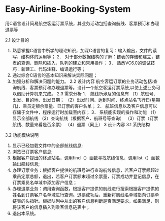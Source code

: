 # Easy-Airline-Booking-System
用C语言设计简易航空客运订票系统，其业务活动包括查询航线、客票预订和办理退票等


2.1 设计目的
1.	熟悉掌握C语言中所学的理论知识，加深C语言的复习：输入输出，文件的读写，结构体的运用等；
2． 对于部分数据结构的了解：链表的存储和建立，链表的查询、删除和插入，队列的建立和常用操作；
3． 熟悉VC6.0的调试技巧：新建工、代码注释、编译运行等；
4.	通过综合C语言的基本知识来解决实际问题；
5.	加强分析和解决问题的能力。
2.2 设计内容
航空客运订票的业务活动包括:查询航线、客票预订和办理退票等。设计一个航空客运订票系统,以使上述业务可以借助计算机来完成。
2.3 需求分析
1． 航线所涉及的信息有
（1）航班号、出发、目的地、出发日期；
（2）出发时间、达到时间、终点站名飞行日(星期几)、乘员定额余票量、已订票的客户名单；
2． 航班信息以及客户信息可以存储于文件中，程序运行时加载至内存；
3． 系统能实现的操作和功能
（1）显示全部航线
（2）查询航线（根据客户、航班号等查询）
（3）订票（订票航线、数量来看是否余票）
（4）退票（同上） 
3 设计内容
3.1 系统结构
 
3.2 功能模块说明
1.	显示已经加载文件中的全部航线信息;
2.	浏览已订票客户信息;
3.	根据客户提出的终点站名，调用find（）函数寻找航线信息，调用list（）函数输出航线信息;
4.	办理订票业务：根据客户提供的航班号进行查询航线信息，若客户订票额超过乘员定票总额，退出，若客户订票额末超过余票量，订票成功并登记信息，在订票乘员名单域中添加客户信息；
5.	办理退票业务：调用查询函数，根据客户提供的航线进行搜索根据客户提供的姓名到订票客户名单域进行查询。退票成功后，重新将航线名单域指向订票单链表的头指针。根据队列中从出的客户信息判断是否满足要求，如果满足，则将该客户的信息插入到乘客信息链表中；
6.	退出本系统。


